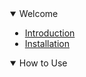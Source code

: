 <details open style="margin-left: 33px">
<summary>Welcome</summary>

- [Introduction](./home.md)
- [Installation](./guide/installation.md)
</details>

<details  open style="margin-left: 33px">
<summary>How to Use</summary>

</details>

